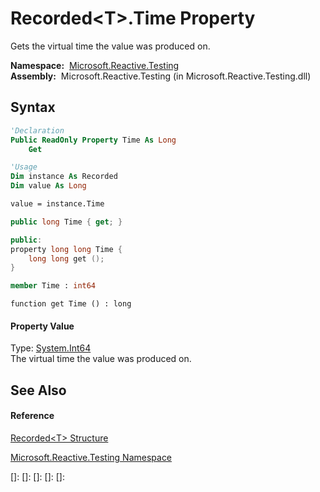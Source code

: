 # Recorded\<T\>.Time Property

Gets the virtual time the value was produced on.

**Namespace:**  [Microsoft.Reactive.Testing](Microsoft.Reactive.Testing\Microsoft.Reactive.Testing.md)  
**Assembly:**  Microsoft.Reactive.Testing (in Microsoft.Reactive.Testing.dll)

## Syntax

```vb
'Declaration
Public ReadOnly Property Time As Long
    Get
```

```vb
'Usage
Dim instance As Recorded
Dim value As Long

value = instance.Time
```

```csharp
public long Time { get; }
```

```c++
public:
property long long Time {
    long long get ();
}
```

```fsharp
member Time : int64
```

```jscript
function get Time () : long
```

#### Property Value

Type: [System.Int64](https://msdn.microsoft.com/en-us/library/6yy583ek)  
The virtual time the value was produced on.

## See Also

#### Reference

[Recorded\<T\> Structure](Recorded\Recorded(T).md)

[Microsoft.Reactive.Testing Namespace](Microsoft.Reactive.Testing\Microsoft.Reactive.Testing.md)

[]: 
[]: 
[]: 
[]: 
[]: 